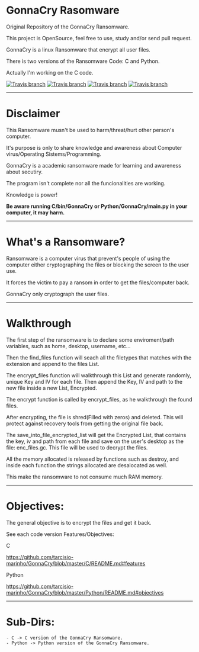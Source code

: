# GonnaCry Rasomware 
Original Repository of the GonnaCry Ransomware.

This project is OpenSource, feel free to use, study and/or send pull request.

GonnaCry is a linux Ransomware that encrypt all user files.

There is two versions of the Ransomware Code: C and Python.

Actually I'm working on the C code.


[![Travis branch](https://img.shields.io/travis/rust-lang/rust/master.svg)](https://github.com/tarcisio-marinho/GonnaCry)
[![Travis branch](https://img.shields.io/cran/l/devtools.svg)](https://github.com/tarcisio-marinho/GonnaCry/blob/master/LICENSE)
[![Travis branch](https://img.shields.io/badge/made%20with-%3C3-red.svg)](https://github.com/tarcisio-marinho/GonnaCry)
[![Travis branch](https://img.shields.io/github/stars/tarcisio-marinho/GonnaCry.svg)](https://github.com/tarcisio-marinho/GonnaCry/stargazers)
    
-------------

# Disclaimer
This Ransomware musn't be used to harm/threat/hurt other person's computer.

It's purpose is only to share knowledge and awareness about Computer virus/Operating Sistems/Programming.

GonnaCry is a academic ransomware made for learning and awareness about secutiry.

The program isn't complete nor all the funcionalities are working.

Knowledge is power!


**Be aware running C/bin/GonnaCry or Python/GonnaCry/main.py in your computer, it may harm.**

-------------

# What's a Ransomware?
Ransomware is a computer virus that prevent's people of using the computer either cryptographing the files or blocking the screen to the user use.

It forces the victim to pay a ransom in order to get the files/computer back.

GonnaCry only cryptograph the user files.

-------------

# Walkthrough
The first step of the ransomware is to declare some enviroment/path variables, 
such as home, desktop, username, etc...

Then the find_files function will seach all the filetypes that matches with the extension
and append to the files List.

The encrypt_files function will walkthrough this List and generate randomly, unique Key and IV 
for each file. Then append the Key, IV and path to the new file inside a new List, Encrypted.

The encrypt function is called by encrypt_files, as he walkthrough the found files.

After encrypting, the file is shred(Filled with zeros) and deleted. This will protect against
recovery tools from getting the original file back.

The save_into_file_encrypted_list will get the Encrypted List, that contains the key, iv and path from each file
and save on the user's desktop as the file: enc_files.gc. This file will be used to decrypt the files.

All the memory allocated is released by functions such as destroy, and inside each function the strings allocated
are desalocated as well.

This make the ransomware to not consume much RAM memory.

-------------

# Objectives:
The general objective is to encrypt the files and get it back.

See each code version Features/Objectives:

C

https://github.com/tarcisio-marinho/GonnaCry/blob/master/C/README.md#features

Python

https://github.com/tarcisio-marinho/GonnaCry/blob/master/Python/README.md#objectives

-------------

# Sub-Dirs:
    - C -> C version of the GonnaCry Ransomware.
    - Python -> Python version of the GonnaCry Ransomware.
